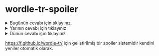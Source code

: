 # wordle-tr-spoiler

<details>
  <summary>Bugünün cevabı için tıklayınız.</summary>
  <br>
    <b> gıdık </b>
</details>

<details>
  <summary>Yarının cevabı için tıklayınız</summary>
  <br>
   <b> saten </b>
</details>

<details>
  <summary>Dünün cevabı için tıklayınız </summary>
  <br>
  <b> hizan </b>
</details>

https://f.github.io/wordle-tr/ için geliştirilmiş bir spoiler sistemidir kendini yeniler otomatik olarak.

